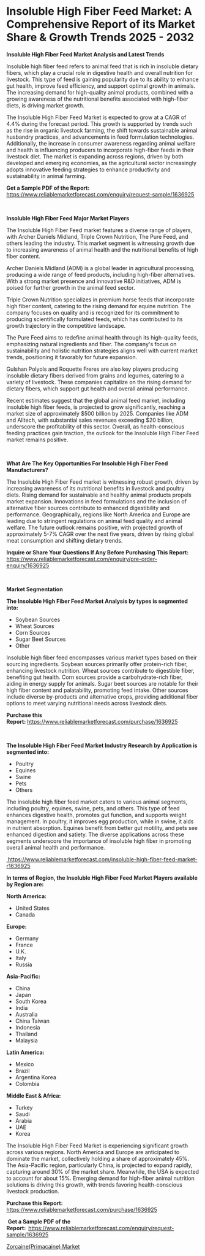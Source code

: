 <p><h1>Insoluble High Fiber Feed Market: A Comprehensive Report of its Market Share & Growth Trends 2025 - 2032</h1></p><p><strong>Insoluble High Fiber Feed Market Analysis and Latest Trends</strong></p>
<p><p>Insoluble high fiber feed refers to animal feed that is rich in insoluble dietary fibers, which play a crucial role in digestive health and overall nutrition for livestock. This type of feed is gaining popularity due to its ability to enhance gut health, improve feed efficiency, and support optimal growth in animals. The increasing demand for high-quality animal products, combined with a growing awareness of the nutritional benefits associated with high-fiber diets, is driving market growth.</p><p>The Insoluble High Fiber Feed Market is expected to grow at a CAGR of 4.4% during the forecast period. This growth is supported by trends such as the rise in organic livestock farming, the shift towards sustainable animal husbandry practices, and advancements in feed formulation technologies. Additionally, the increase in consumer awareness regarding animal welfare and health is influencing producers to incorporate high-fiber feeds in their livestock diet. The market is expanding across regions, driven by both developed and emerging economies, as the agricultural sector increasingly adopts innovative feeding strategies to enhance productivity and sustainability in animal farming.</p></p>
<p><strong>Get a Sample PDF of the Report:&nbsp;</strong> <a href="https://www.reliablemarketforecast.com/enquiry/request-sample/1636925?utm_campaign=3437&utm_medium=2&utm_source=Github&utm_content=ia&utm_term=23032025&utm_id=insoluble-high-fiber-feed">https://www.reliablemarketforecast.com/enquiry/request-sample/1636925</a></p>
<p>&nbsp;</p>
<p><strong>Insoluble High Fiber Feed Major Market Players</strong></p>
<p><p>The Insoluble High Fiber Feed market features a diverse range of players, with Archer Daniels Midland, Triple Crown Nutrition, The Pure Feed, and others leading the industry. This market segment is witnessing growth due to increasing awareness of animal health and the nutritional benefits of high fiber content.</p><p>Archer Daniels Midland (ADM) is a global leader in agricultural processing, producing a wide range of feed products, including high-fiber alternatives. With a strong market presence and innovative R&D initiatives, ADM is poised for further growth in the animal feed sector.</p><p>Triple Crown Nutrition specializes in premium horse feeds that incorporate high fiber content, catering to the rising demand for equine nutrition. The company focuses on quality and is recognized for its commitment to producing scientifically formulated feeds, which has contributed to its growth trajectory in the competitive landscape.</p><p>The Pure Feed aims to redefine animal health through its high-quality feeds, emphasizing natural ingredients and fiber. The company's focus on sustainability and holistic nutrition strategies aligns well with current market trends, positioning it favorably for future expansion.</p><p>Gulshan Polyols and Roquette Freres are also key players producing insoluble dietary fibers derived from grains and legumes, catering to a variety of livestock. These companies capitalize on the rising demand for dietary fibers, which support gut health and overall animal performance.</p><p>Recent estimates suggest that the global animal feed market, including insoluble high fiber feeds, is projected to grow significantly, reaching a market size of approximately $500 billion by 2025. Companies like ADM and Alltech, with substantial sales revenues exceeding $20 billion, underscore the profitability of this sector. Overall, as health-conscious feeding practices gain traction, the outlook for the Insoluble High Fiber Feed market remains positive.</p></p>
<p>&nbsp;</p>
<p><strong>What Are The Key Opportunities For Insoluble High Fiber Feed Manufacturers?</strong></p>
<p><p>The Insoluble High Fiber Feed market is witnessing robust growth, driven by increasing awareness of its nutritional benefits in livestock and poultry diets. Rising demand for sustainable and healthy animal products propels market expansion. Innovations in feed formulations and the inclusion of alternative fiber sources contribute to enhanced digestibility and performance. Geographically, regions like North America and Europe are leading due to stringent regulations on animal feed quality and animal welfare. The future outlook remains positive, with projected growth of approximately 5-7% CAGR over the next five years, driven by rising global meat consumption and shifting dietary trends.</p></p>
<p><strong>Inquire or Share Your Questions If Any Before Purchasing This Report:</strong> <a href="https://www.reliablemarketforecast.com/enquiry/pre-order-enquiry/1636925?utm_campaign=3437&utm_medium=2&utm_source=Github&utm_content=ia&utm_term=23032025&utm_id=insoluble-high-fiber-feed">https://www.reliablemarketforecast.com/enquiry/pre-order-enquiry/1636925</a></p>
<p>&nbsp;</p>
<p><strong>Market Segmentation</strong></p>
<p><strong>The Insoluble High Fiber Feed Market Analysis by types is segmented into:</strong></p>
<p><ul><li>Soybean Sources</li><li>Wheat Sources</li><li>Corn Sources</li><li>Sugar Beet Sources</li><li>Other</li></ul></p>
<p><p>Insoluble high fiber feed encompasses various market types based on their sourcing ingredients. Soybean sources primarily offer protein-rich fiber, enhancing livestock nutrition. Wheat sources contribute to digestible fiber, benefiting gut health. Corn sources provide a carbohydrate-rich fiber, aiding in energy supply for animals. Sugar beet sources are notable for their high fiber content and palatability, promoting feed intake. Other sources include diverse by-products and alternative crops, providing additional fiber options to meet varying nutritional needs across livestock diets.</p></p>
<p><strong>Purchase this Report:&nbsp;</strong><a href="https://www.reliablemarketforecast.com/purchase/1636925?utm_campaign=3437&utm_medium=2&utm_source=Github&utm_content=ia&utm_term=23032025&utm_id=insoluble-high-fiber-feed">https://www.reliablemarketforecast.com/purchase/1636925</a></p>
<p>&nbsp;</p>
<p><strong>The Insoluble High Fiber Feed Market Industry Research by Application is segmented into:</strong></p>
<p><ul><li>Poultry</li><li>Equines</li><li>Swine</li><li>Pets</li><li>Others</li></ul></p>
<p><p>The insoluble high fiber feed market caters to various animal segments, including poultry, equines, swine, pets, and others. This type of feed enhances digestive health, promotes gut function, and supports weight management. In poultry, it improves egg production, while in swine, it aids in nutrient absorption. Equines benefit from better gut motility, and pets see enhanced digestion and satiety. The diverse applications across these segments underscore the importance of insoluble high fiber in promoting overall animal health and performance.</p></p>
<p><a href="https://www.reliablemarketforecast.com/insoluble-high-fiber-feed-market-r1636925?utm_campaign=3437&utm_medium=2&utm_source=Github&utm_content=ia&utm_term=23032025&utm_id=insoluble-high-fiber-feed">&nbsp;https://www.reliablemarketforecast.com/insoluble-high-fiber-feed-market-r1636925</a></p>
<p><strong>In terms of Region, the Insoluble High Fiber Feed Market Players available by Region are:</strong></p>
<p>
    <p> <strong> North America: </strong>
        <ul>
            <li>United States</li>
            <li>Canada</li>
        </ul>
        </p> 
    <p> <strong> Europe: </strong>
        <ul>
            <li>Germany</li>
            <li>France</li>
            <li>U.K.</li>
            <li>Italy</li>
            <li>Russia</li>
        </ul>
        </p> 
    <p> <strong> Asia-Pacific: </strong>
        <ul>
            <li>China</li>
            <li>Japan</li>
            <li>South Korea</li>
            <li>India</li>
            <li>Australia</li>
            <li>China Taiwan</li>
            <li>Indonesia</li>
            <li>Thailand</li>
            <li>Malaysia</li>
        </ul>
        </p> 
    <p> <strong> Latin America: </strong>
        <ul>
            <li>Mexico</li>
            <li>Brazil</li>
            <li>Argentina Korea</li>
            <li>Colombia</li>
        </ul>
        </p> 
    <p> <strong> Middle East & Africa: </strong>
        <ul>
            <li>Turkey</li>
            <li>Saudi</li>
            <li>Arabia</li>
            <li>UAE</li>
            <li>Korea</li>
        </ul>
    </p>
    </p>
<p><p>The Insoluble High Fiber Feed Market is experiencing significant growth across various regions. North America and Europe are anticipated to dominate the market, collectively holding a share of approximately 45%. The Asia-Pacific region, particularly China, is projected to expand rapidly, capturing around 30% of the market share. Meanwhile, the USA is expected to account for about 15%. Emerging demand for high-fiber animal nutrition solutions is driving this growth, with trends favoring health-conscious livestock production.</p></p>
<p><strong>Purchase this Report: </strong><a href="https://www.reliablemarketforecast.com/purchase/1636925?utm_campaign=3437&utm_medium=2&utm_source=Github&utm_content=ia&utm_term=23032025&utm_id=insoluble-high-fiber-feed">https://www.reliablemarketforecast.com/purchase/1636925</a></p>
<p>&nbsp;<strong>Get a Sample PDF of the Report:&nbsp;&nbsp;</strong><a href="https://www.reliablemarketforecast.com/enquiry/request-sample/1636925?utm_campaign=3437&utm_medium=2&utm_source=Github&utm_content=ia&utm_term=23032025&utm_id=insoluble-high-fiber-feed">https://www.reliablemarketforecast.com/enquiry/request-sample/1636925</a></p>
<p><strong></strong></p>
<p><p><a href="https://github.com/haimamuirev8/Market-Research-Report-List-1/blob/main/zorcaineprimacaine-market.md?utm_campaign=3437&utm_medium=2&utm_source=Github&utm_content=ia&utm_term=23032025&utm_id=insoluble-high-fiber-feed">Zorcaine(Primacaine) Market</a></p></p>